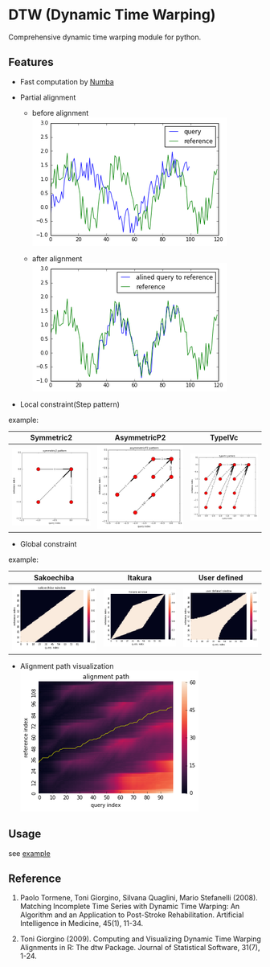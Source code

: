 # DTW (Dynamic Time Warping)
Comprehensive dynamic time warping module for python.

## Features
* Fast computation by [Numba](https://numba.pydata.org)
* Partial alignment

  - before alignment
![](img/partial_org.png)

  - after alignment
![](img/partial_res.png)

* Local constraint(Step pattern)

example:

| Symmetric2 | AsymmetricP2 | TypeIVc |
|:-----------:|:------------:|:------------:|
| ![](img/symmetric2.png) | ![](img/AsymmetricP2.png) | ![](img/typeIVc.png) |

* Global constraint

example:

| Sakoechiba | Itakura | User defined |
|:-----------:|:------------:|:------------:|
| ![](img/sakoechiba.png) | ![](img/itakura.png) | ![](img/user_win.png) |

* Alignment path visualization
![](img/partial_path.png)

## Usage
see [example](./example.ipynb)

## Reference
1. Paolo Tormene, Toni Giorgino, Silvana Quaglini, Mario Stefanelli (2008). Matching Incomplete Time Series with Dynamic Time Warping: An Algorithm and an Application to Post-Stroke Rehabilitation. Artificial Intelligence in Medicine, 45(1), 11-34.

2. Toni Giorgino (2009). Computing and Visualizing Dynamic Time Warping Alignments in R: The dtw Package. Journal of Statistical Software, 31(7), 1-24.
